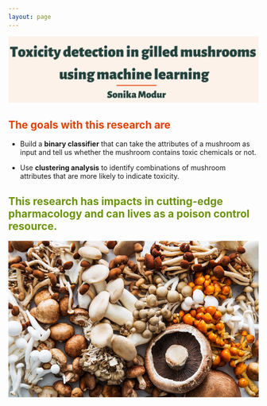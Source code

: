 ```yaml
---
layout: page
---
```

![alt-text-1](/assets/img/Title2.png "title")


## <font color="#E34000"><b>The goals with this research are</b></font>
 
- Build a **binary classifier** that can take the attributes of a mushroom as input and tell us whether the mushroom contains toxic chemicals or not.
 
- Use **clustering analysis** to identify combinations of mushroom attributes that are more likely to indicate toxicity.


## <font color="#6b9207"><b>This research has impacts in cutting-edge pharmacology and can lives as a poison control resource.</b></font>
 
![alt-text-1](/assets/img/different-mushrooms.jpeg "mushrooms") 





